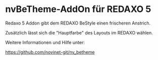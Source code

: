 # nvBeTheme-AddOn für REDAXO 5

Redaxo 5 Addon gibt dem REDAXO BeStyle einen frischeren Anstrich.

Zusätzlich lässt sich die "Hauptfarbe" des Layouts im REDAXO wählen.

Weitere Informationen und Hilfe unter:

https://github.com/novinet-git/nv_betheme